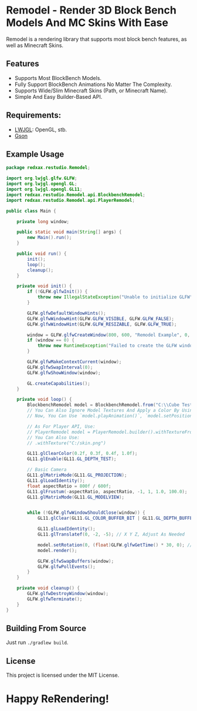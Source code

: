 # Remodel - Render 3D Block Bench Models And MC Skins With Ease

Remodel is a rendering library that supports most block bench features, as well as Minecraft Skins.

## Features
- Supports Most BlockBench Models.
- Fully Support BlockBench Animations No Matter The Complexity.
- Supports Wide/Slim Minecraft Skins (Path, or Minecraft Name).
- Simple And Easy Builder-Based API.

## Requirements:
- [LWJGL](https://www.lwjgl.org): OpenGL, stb.
- [Gson](https://github.com/google/gson)


## Example Usage
```java
package redxax.restudio.Remodel;

import org.lwjgl.glfw.GLFW;
import org.lwjgl.opengl.GL;
import org.lwjgl.opengl.GL11;
import redxax.restudio.Remodel.api.BlockbenchRemodel;
import redxax.restudio.Remodel.api.PlayerRemodel;

public class Main {

    private long window;

    public static void main(String[] args) {
        new Main().run();
    }

    public void run() {
        init();
        loop();
        cleanup();
    }

    private void init() {
        if (!GLFW.glfwInit()) {
            throw new IllegalStateException("Unable to initialize GLFW");
        }

        GLFW.glfwDefaultWindowHints();
        GLFW.glfwWindowHint(GLFW.GLFW_VISIBLE, GLFW.GLFW_FALSE);
        GLFW.glfwWindowHint(GLFW.GLFW_RESIZABLE, GLFW.GLFW_TRUE);

        window = GLFW.glfwCreateWindow(800, 600, "Remodel Example", 0, 0);
        if (window == 0) {
            throw new RuntimeException("Failed to create the GLFW window");
        }

        GLFW.glfwMakeContextCurrent(window);
        GLFW.glfwSwapInterval(0);
        GLFW.glfwShowWindow(window);

        GL.createCapabilities();
    }

    private void loop() {
        BlockbenchRemodel model = BlockbenchRemodel.from("C:\\Cube Test.bbmodel").build();
        // You Can Also Ignore Model Textures And Apply a Color By Using `.withColor("#FF0000")`.
        // Now, You Can Use `model.playAnimation()`, `model.setPosition()`, `model.setRotation()`, And Many Others To Manipulate The Model.

        // As For Player API, Use:
        // PlayerRemodel model = PlayerRemodel.builder().withTextureFromPlayer("RedxAx").build();
        // You Can Also Use:
        // .withTexture("C:/skin.png")

        GL11.glClearColor(0.2f, 0.3f, 0.4f, 1.0f);
        GL11.glEnable(GL11.GL_DEPTH_TEST);

        // Basic Camera
        GL11.glMatrixMode(GL11.GL_PROJECTION);
        GL11.glLoadIdentity();
        float aspectRatio = 800f / 600f;
        GL11.glFrustum(-aspectRatio, aspectRatio, -1, 1, 1.0, 100.0);
        GL11.glMatrixMode(GL11.GL_MODELVIEW);


        while (!GLFW.glfwWindowShouldClose(window)) {
            GL11.glClear(GL11.GL_COLOR_BUFFER_BIT | GL11.GL_DEPTH_BUFFER_BIT);

            GL11.glLoadIdentity();
            GL11.glTranslatef(0, -2, -5); // X Y Z, Adjust As Needed

            model.setRotation(0, (float)GLFW.glfwGetTime() * 30, 0); // Model Rotation.
            model.render();

            GLFW.glfwSwapBuffers(window);
            GLFW.glfwPollEvents();
        }
    }

    private void cleanup() {
        GLFW.glfwDestroyWindow(window);
        GLFW.glfwTerminate();
    }
}
```

## Building From Source
Just run `./gradlew build`.

## License
This project is licensed under the MIT License.

# Happy ReRendering!